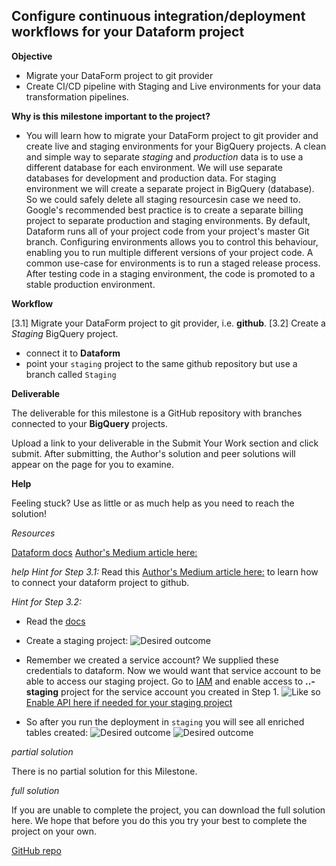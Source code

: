 ## Configure continuous integration/deployment workflows for your Dataform project

**Objective**

* Migrate your DataForm project to git provider
* Create CI/CD pipeline with Staging and Live environments for your data transformation pipelines.


**Why is this milestone important to the project?**

* You will learn how to migrate your DataForm project to git provider and create live and staging environments for your BigQuery projects.
A clean and simple way to separate *staging* and *production* data is to use a different database for each environment.
We will use separate databases for development and production data. For staging environment we will create a separate project in BigQuery (database). So we could safely delete all staging resourcesin case we need to. Google's recommended best practice is to create a separate billing project to separate production and staging environments.
By default, Dataform runs all of your project code from your project's master Git branch. Configuring environments allows you to control this behaviour, enabling you to run multiple different versions of your project code.
A common use-case for environments is to run a staged release process. After testing code in a staging environment, the code is promoted to a stable production environment.


**Workflow**

[3.1] Migrate your DataForm project to git provider, i.e. **github**.
[3.2] Create a *Staging* BigQuery project.
- connect it to **Dataform**
- point your `staging` project to the same github repository but use a branch called `Staging`


**Deliverable**

The deliverable for this milestone is a GitHub repository with branches connected to your **BigQuery** projects.

Upload a link to your deliverable in the Submit Your Work section and click submit. After submitting, the Author's solution and peer solutions will appear on the page for you to examine.


**Help**

Feeling stuck? Use as little or as much help as you need to reach the solution!

*Resources*

[Dataform docs](https://docs.dataform.co/dataform-web/scheduling/environments)
[Author's Medium article here:](https://towardsdatascience.com/easy-way-to-create-live-and-staging-environments-for-your-data-e4f03eb73365)


*help*
*Hint for Step 3.1:*
Read this [Author's Medium article here:](https://towardsdatascience.com/easy-way-to-create-live-and-staging-environments-for-your-data-e4f03eb73365) to learn how to connect your dataform project to github.

*Hint for Step 3.2:*
- Read the [docs](https://docs.dataform.co/dataform-web/scheduling/environments)

- Create a staging project:
![Desired outcome](mydataschool.com/liveprojects/img/img-M3-20.png)

- Remember we created a service account? We supplied these credentials to dataform. Now we would want that service account to be able to access our staging project.
Go to [IAM](https://console.cloud.google.com/iam-admin/iam) and enable access to **..-staging** project for the service account you created in Step 1.
![Like so](mydataschool.com/liveprojects/img/img-M3-21-2.png)
[Enable API here if needed for your staging project](https://console.cloud.google.com/apis/api/bigquerydatatransfer.googleapis.com/overview)

- So after you run the deployment in `staging` you will see all enriched tables created:
![Desired outcome](mydataschool.com/liveprojects/img/img-M3-24.png)
![Desired outcome](mydataschool.com/liveprojects/img/img-M3-25.png)


*partial solution*
 
There is no partial solution for this Milestone.



*full solution*

If you are unable to complete the project, you can download the full solution here. We hope that before you do this you try your best to complete the project on your own.


[GitHub repo](https://github.com/mshakhomirov/dataform)

